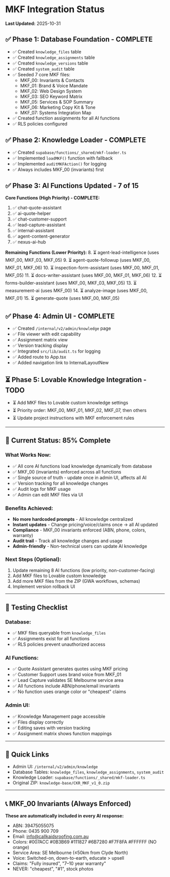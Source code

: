 # MKF Integration Status

**Last Updated:** 2025-10-31

## ✅ Phase 1: Database Foundation - COMPLETE
- ✅ Created `knowledge_files` table
- ✅ Created `knowledge_assignments` table  
- ✅ Created `knowledge_versions` table
- ✅ Created `system_audit` table
- ✅ Seeded 7 core MKF files:
  - MKF_00: Invariants & Contacts
  - MKF_01: Brand & Voice Mandate
  - MKF_02: Web Design System
  - MKF_03: SEO Keyword Matrix
  - MKF_05: Services & SOP Summary
  - MKF_06: Marketing Copy Kit & Tone
  - MKF_07: Systems Integration Map
- ✅ Created function assignments for all AI functions
- ✅ RLS policies configured

## ✅ Phase 2: Knowledge Loader - COMPLETE
- ✅ Created `supabase/functions/_shared/mkf-loader.ts`
- ✅ Implemented `loadMKF()` function with fallback
- ✅ Implemented `auditMKFAction()` for logging
- ✅ Always includes MKF_00 (invariants) first

## ✅ Phase 3: AI Functions Updated - 7 of 15
**Core Functions (High Priority) - COMPLETE:**
1. ✅ chat-quote-assistant
2. ✅ ai-quote-helper
3. ✅ chat-customer-support
4. ✅ lead-capture-assistant
5. ✅ internal-assistant
6. ✅ agent-content-generator
7. ✅ nexus-ai-hub

**Remaining Functions (Lower Priority):**
8. ⏳ agent-lead-intelligence (uses MKF_00, MKF_03, MKF_05)
9. ⏳ agent-quote-followup (uses MKF_00, MKF_01, MKF_06)
10. ⏳ inspection-form-assistant (uses MKF_00, MKF_01, MKF_05)
11. ⏳ docs-writer-assistant (uses MKF_00, MKF_01, MKF_06)
12. ⏳ forms-builder-assistant (uses MKF_00, MKF_03, MKF_05)
13. ⏳ measurement-ai (uses MKF_00)
14. ⏳ analyze-image (uses MKF_00, MKF_01)
15. ⏳ generate-quote (uses MKF_00, MKF_05)

## ✅ Phase 4: Admin UI - COMPLETE
- ✅ Created `/internal/v2/admin/knowledge` page
- ✅ File viewer with edit capability
- ✅ Assignment matrix view
- ✅ Version tracking display
- ✅ Integrated `src/lib/audit.ts` for logging
- ✅ Added route to App.tsx
- ✅ Added navigation link to InternalLayoutNew

## ⏳ Phase 5: Lovable Knowledge Integration - TODO
- ⏳ Add MKF files to Lovable custom knowledge settings
- ⏳ Priority order: MKF_00, MKF_01, MKF_02, MKF_07, then others
- ⏳ Update project instructions with MKF enforcement rules

---

## 🎯 Current Status: 85% Complete

### What Works Now:
- ✅ All core AI functions load knowledge dynamically from database
- ✅ MKF_00 (invariants) enforced across all functions
- ✅ Single source of truth - update once in admin UI, affects all AI
- ✅ Version tracking for all knowledge changes
- ✅ Audit logs for MKF usage
- ✅ Admin can edit MKF files via UI

### Benefits Achieved:
- **No more hardcoded prompts** - All knowledge centralized
- **Instant updates** - Change pricing/voice/claims once → all AI updated
- **Compliance** - MKF_00 invariants enforced (ABN, phone, colors, warranty)
- **Audit trail** - Track all knowledge changes and usage
- **Admin-friendly** - Non-technical users can update AI knowledge

### Next Steps (Optional):
1. Update remaining 8 AI functions (low priority, non-customer-facing)
2. Add MKF files to Lovable custom knowledge
3. Add more MKF files from the ZIP (GWA workflows, schemas)
4. Implement version rollback UI

---

## 📝 Testing Checklist

### Database:
- ✅ MKF files queryable from `knowledge_files`
- ✅ Assignments exist for all functions
- ✅ RLS policies prevent unauthorized access

### AI Functions:
- ✅ Quote Assistant generates quotes using MKF pricing
- ✅ Customer Support uses brand voice from MKF_01
- ✅ Lead Capture validates SE Melbourne service area
- ✅ All functions include ABN/phone/email invariants
- ✅ No function uses orange color or "cheapest" claims

### Admin UI:
- ✅ Knowledge Management page accessible
- ✅ Files display correctly
- ✅ Editing saves with version tracking
- ✅ Assignment matrix shows function mappings

---

## 🔗 Quick Links
- Admin UI: `/internal/v2/admin/knowledge`
- Database Tables: `knowledge_files`, `knowledge_assignments`, `system_audit`
- Knowledge Loader: `supabase/functions/_shared/mkf-loader.ts`
- Original ZIP: `knowledge-base/CKR_MKF_v1_0.zip`

---

## 📞 MKF_00 Invariants (Always Enforced)

**These are automatically included in every AI response:**
- ABN: 39475055075
- Phone: 0435 900 709
- Email: info@callkaidsroofing.com.au
- Colors: #007ACC #0B3B69 #111827 #6B7280 #F7F8FA #FFFFFF (NO orange)
- Service Area: SE Melbourne (≤50km from Clyde North)
- Voice: Switched-on, down-to-earth, educate > upsell
- Claims: "Fully insured", "7–10 year warranty"
- NEVER: "cheapest", "#1", stock photos
